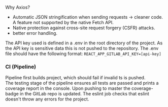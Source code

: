 Why Axios?
- Automatic JSON stringification when sending requests -> cleaner code. A feature not supported by the native Fetch API.
- Native protection against cross-site request forgery (CSFR) attacks.
- better error handling.

The API key used is defined in a .env in the root directory of the project. As the API key is sensitive data this is not pushed to the repository.
The .env file should have the following format: `REACT_APP_GITLAB_API_KEY=[api-key]`


### CI (Pipeline)
Pipeline first builds project, which should fail if invalid ts is pushed.  
The testing stage of the pipeline ensures all tests are passed and prints a coverage report in the console.
Upon pushing to master the coverage-badge in the GitLab repo is updated.
The eslint job checks that eslint doesn't throw any errors for the project.
